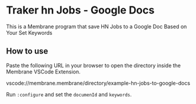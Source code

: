 # Traker hn Jobs - Google Docs

This is a Membrane program that save HN Jobs to a Google Doc Based on Your Set Keywords

## How to use

Paste the following URL in your browser to open the directory inside the Membrane VSCode Extension.

vscode://membrane.membrane/directory/example-hn-jobs-to-google-docs

Run `:configure` and set the `documenId` and `keywords`.
